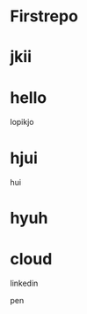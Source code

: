 # Firstrepo

jkii
=======

hello
=======
lopikjo


hjui
=======
hui


hyuh
=======

cloud
=======
linkedin

pen

